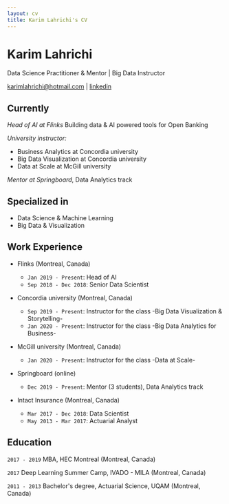 ```yaml
---
layout: cv
title: Karim Lahrichi's CV
---
```


# Karim Lahrichi
Data Science Practitioner & Mentor | Big Data Instructor 

<div id="webaddress">
<a href="karimlahrichi@hotmail.com">karimlahrichi@hotmail.com</a> | <a href="https://www.linkedin.com/in/karim-lahrichi/">linkedin</a> 
</div>


## Currently
*Head of AI at Flinks* 
Building data & AI powered tools for Open Banking
    
    
*University instructor:* 
  - Business Analytics at Concordia university
  - Big Data Visualization at Concordia university
  - Data at Scale at McGill university
  
*Mentor at Springboard*, Data Analytics track


## Specialized in

- Data Science & Machine Learning
- Big Data & Visualization


## Work Experience

- Flinks (Montreal, Canada)
  - `Jan 2019 - Present`: Head of AI
  - `Sep 2018 - Dec 2018`: Senior Data Scientist
  
- Concordia university (Montreal, Canada)
  - `Sep 2019 - Present`: Instructor for the class -Big Data Visualization & Storytelling-
  - `Jan 2020 - Present`: Instructor for the class -Big Data Analytics for Business-
  
- McGill university (Montreal, Canada)
  - `Jan 2020 - Present`: Instructor for the class -Data at Scale-
  
- Springboard (online)
  - `Dec 2019 - Present`: Mentor (3 students), Data Analytics track
  
- Intact Insurance (Montreal, Canada)
   - `Mar 2017 - Dec 2018`: Data Scientist
   - `May 2013 - Mar 2017`: Actuarial Analyst


## Education

`2017 - 2019`
MBA, HEC Montreal (Montreal, Canada)

`2017`
Deep Learning Summer Camp, IVADO - MILA (Montreal, Canada)

`2011 - 2013`
Bachelor's degree, Actuarial Science, UQAM (Montreal, Canada)

